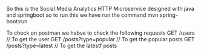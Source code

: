 So this is the Social Media Analytics HTTP Microservice designed with java and springboot so to run this we have run the command 
mvn spring-boot:run

To check on postman we habve to check the following requests 
GET /users // To get the user
GET /posts?type=popular // To get the popular posts 
GET /posts?type=latest // To get the latestf posts
